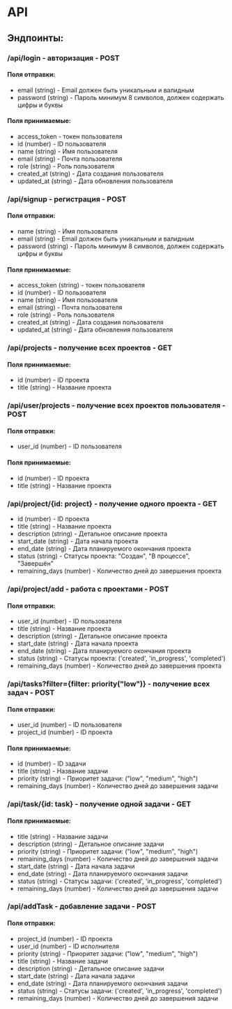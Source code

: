 
# API
## Эндпоинты:

<!-- -	/api/users - работа с пользователями
-	/api/reports - генерация и получение отчетов -->

### /api/login - авторизация - POST
#### Поля отправки:
-	email (string) - Email должен быть уникальным и валидным
-	password (string) - Пароль минимум 8 символов, должен содержать цифры и буквы
#### Поля принимаемые:
- access_token - токен пользователя
- id (number) - ID пользователя
- name (string) - Имя пользователя
- email (string) - Почта пользователя
- role (string) - Роль пользователя
- created_at (string) - Дата создания пользователя
- updated_at (string) - Дата обновления пользователя

### /api/signup - регистрация - POST
#### Поля отправки:
-	name (string) - Имя пользователя
-	email (string) - Email должен быть уникальным и валидным
-	password (string) - Пароль минимум 8 символов, должен содержать цифры и буквы
#### Поля принимаемые:
- access_token (string) - токен пользователя
- id (number) - ID пользователя
- name (string) - Имя пользователя
- email (string) - Почта пользователя
- role (string) - Роль пользователя
- created_at (string) - Дата создания пользователя
- updated_at (string) - Дата обновления пользователя

### /api/projects - получение всех проектов - GET
#### Поля принимаемые:
- id (number) - ID проекта
- title (string) - Название проекта

### /api/user/projects - получение всех проектов пользователя - POST
#### Поля отправки:
-	user_id (number) - ID пользователя
#### Поля принимаемые:
- id (number) - ID проекта
-	title (string) - Название проекта

### /api/project/{id: project} - получение одного проекта - GET
- id (number) - ID проекта
-	title (string) - Название проекта
-	description (string) - Детальное описание проекта
-	start_date (string) - Дата начала проекта
-	end_date (string) - Дата планируемого окончания проекта
-	status (string) - Статусы проекта: "Создан", "В процессе", "Завершён"
-	remaining_days (number) - Количество дней до завершения проекта

### /api/project/add - работа с проектами - POST
#### Поля отправки:
- user_id (number) - ID пользователя
-	title (string) - Название проекта
-	description (string) - Детальное описание проекта
-	start_date (string) - Дата начала проекта
-	end_date (string) - Дата планируемого окончания проекта
-	status (string) - Статусы проекта:  ('created', 'in_progress', 'completed') 
-	remaining_days (number) - Количество дней до завершения проекта

### /api/tasks?filter={filter: priority("low")} - получение всех задач - POST
#### Поля отправки:
- user_id (number) - ID пользователя
- project_id (number) - ID проекта
#### Поля принимаемые:
- id (number) - ID задачи
- title (string) - Название задачи
- priority (string) - Приоритет задачи: ("low", "medium", "high")
-	remaining_days (number) - Количество дней до завершения задачи

### /api/task/{id: task} - получение одной задачи - GET
#### Поля принимаемые:
- title (string) - Название задачи
- description (string) - Детальное описание задачи
- priority (string) - Приоритет задачи: ("low", "medium", "high")
-	remaining_days (number) - Количество дней до завершения задачи
-	start_date (string) - Дата начала задачи
-	end_date (string) - Дата планируемого окончания задачи
-	status (string) - Статусы задачи:  ('created', 'in_progress', 'completed') 
-	remaining_days (number) - Количество дней до завершения задачи

### /api/addTask - добавление задачи - POST
#### Поля отправки:
- project_id (number) - ID проекта
- user_id (number) - ID исполнителя
- priority (string) - Приоритет задачи: ("low", "medium", "high")
- title (string) - Название задачи
- description (string) - Детальное описание задачи
-	start_date (string) - Дата начала задачи
-	end_date (string) - Дата планируемого окончания задачи
-	status (string) - Статусы задачи:  ('created', 'in_progress', 'completed') 
-	remaining_days (number) - Количество дней до завершения задачи





